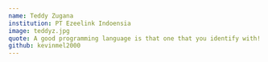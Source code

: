 ```yaml
---
name: Teddy Zugana
institution: PT Ezeelink Indoensia
image: teddyz.jpg
quote: A good programming language is that one that you identify with!
github: kevinmel2000
---
```

